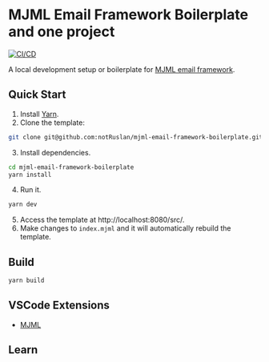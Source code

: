 # MJML Email Framework Boilerplate and one project

[![CI/CD](https://github.com/dominicarrojado/mjml-email-framework-boilerplate/actions/workflows/ci.yml/badge.svg)](https://github.com/dominicarrojado/mjml-email-framework-boilerplate/actions/workflows/ci.yml)

A local development setup or boilerplate for [MJML email framework](https://mjml.io/).

## Quick Start

1. Install [Yarn](https://yarnpkg.com/lang/en/docs/install/).
2. Clone the template:

```bash
git clone git@github.com:notRuslan/mjml-email-framework-boilerplate.git
```

3. Install dependencies.

```bash
cd mjml-email-framework-boilerplate
yarn install
```

4. Run it.

```bash
yarn dev
```

5. Access the template at http://localhost:8080/src/.
6. Make changes to `index.mjml` and it will automatically rebuild the template.

## Build

```bash
yarn build
```

## VSCode Extensions

- [MJML](https://marketplace.visualstudio.com/items?itemName=mjmlio.vscode-mjml)

## Learn


